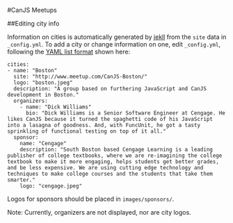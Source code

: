 #CanJS Meetups

##Editing city info

Information on cities is automatically generated by [jekll](http://jekyllrb.com/) from the `site` data in `_config.yml`.  To add a city or change information on one, edit `_config.yml`, following the [YAML list format](http://www.ansibleworks.com/docs/YAMLSyntax.html#yaml-basics) shown here:

    cities:
    - name: "Boston"
      site: "http://www.meetup.com/CanJS-Boston/"
      logo: "boston.jpeg"
      description: "A group based on furthering JavaScript and CanJS development in Boston."
      organizers:
        - name: "Dick Williams"
          bio: "Dick Williams is a Senior Software Engineer at Cengage. He likes CanJS because it turned the spaghetti code of his JavaScript into a lasagna of goodness. And, with FuncUnit, he got a tasty sprinkling of functional testing on top of it all."
      sponsor:
        name: "Cengage"
        description: "South Boston based Cengage Learning is a leading publisher of college textbooks, where we are re-imagining the college textbook to make it more engaging, helps students get better grades, and be less expensive. We are using cutting edge technology and techniques to make college courses and the students that take them smarter."
        logo: "cengage.jpeg"

Logos for sponsors should be placed in `images/sponsors/`.

Note: Currently, organizers are not displayed, nor are city logos.